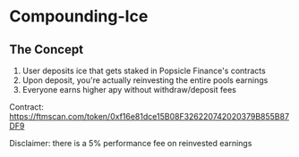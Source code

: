 # Compounding-Ice

## The Concept

1. User deposits ice that gets staked in Popsicle Finance's contracts 
2. Upon deposit, you're actually reinvesting the entire pools earnings
3. Everyone earns higher apy without withdraw/deposit fees

Contract: https://ftmscan.com/token/0xf16e81dce15B08F326220742020379B855B87DF9

Disclaimer: there is a 5% performance fee on reinvested earnings
